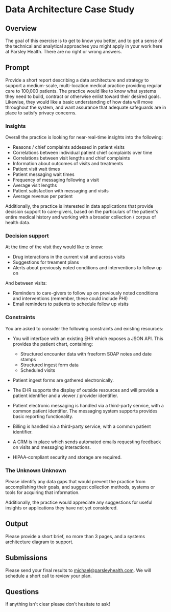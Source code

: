 # Data Architecture Case Study

## Overview

The goal of this exercise is to get to know you better, and to get a sense of
the technical and analytical approaches you might apply in your work here at
Parsley Health. There are no right or wrong answers.

## Prompt

Provide a short report describing a data architecture and strategy to support a
medium-scale, multi-location medical practice providing regular care to 100,000
patients. The practice would like to know what systems they need to build,
contract or otherwise enlist toward their desired goals. Likewise, they would
like a basic understanding of how data will move throughout the system, and want
assurance that adequate safeguards are in place to satisfy privacy concerns.

### Insights

Overall the practice is looking for near-real-time insights into the following:

* Reasons / chief complaints addessed in patient visits
* Correlations between individual patient chief complaints over time
* Correlations between visit lengths and chief complaints
* Information about outcomes of visits and treatments
* Patient visit wait times
* Patient messaging wait times
* Frequency of messaging following a visit
* Average visit lengths
* Patient satisfaction with messaging and visits
* Average revenue per patient

Additionally, the practice is interested in data applications that provide
decision support to care-givers, based on the particulars of the patient's
entire medical history and working with a broader collection / corpus of health
data.

### Decision support

At the time of the visit they would like to know:

* Drug interactions in the current visit and across visits
* Suggestions for treament plans
* Alerts about previously noted conditions and interventions to follow up on

And between visits:

* Reminders to care-givers to follow up on previously noted conditions and
  interventions (remember, these could include PHI)
* Email reminders to patients to schedule follow up visits

### Constraints

You are asked to consider the following constraints and existing resources:

* You will interface with an existing EHR which exposes a JSON API. This
  provides the patient chart, containing:
  
  * Structured encounter data with freeform SOAP notes and date stamps
  * Structured ingest form data
  * Scheduled visits
  
* Patient ingest forms are gathered electronically.

* The EHR supports the display of outside resources and will provide a patient
  identifier and a viewer / provider identifier.
  
* Patient electronic messaging is handled via a third-party service, with a
  common patient identifier. The messaging system supports provides basic
  reporting functionality.
  
* Billing is handled via a third-party service, with a common patient
  identifier.
  
* A CRM is in place which sends automated emails requesting feedback on visits
  and messaging interactions.
  
* HIPAA-compliant security and storage are required.

### The Unknown Unknown

Please identify any data gaps that would prevent the practice from accomplishing
their goals, and suggest collection methods, systems or tools for acquiring that
information.

Additionally, the practice would appreciate any suggestions for useful insights
or applications they have not yet considered.

## Output

Please provide a short brief, no more than 3 pages, and a systems architecture
diagram to support.

## Submissions

Please send your final results to
[michael@parsleyhealth.com](mailto:michael@parsleyhealth.com). We will schedule
a short call to review your plan.

## Questions

If anything isn't clear please don't hesitate to ask!
